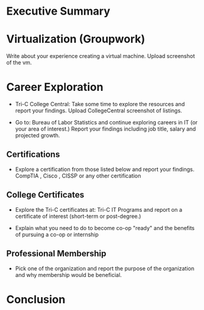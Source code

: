  # Executive Summary
 
 # Virtualization (Groupwork)
 
 Write about your experience creating a virtual machine. Upload screenshot of the vm.
 
 # Career Exploration
 
 * Tri-C College Central: Take some time to explore the resources and report your findings. Upload CollegeCentral screenshot of listings.
 
 * Go to: Bureau of Labor Statistics and continue exploring careers in IT (or your area of interest.)
  Report your findings including job title, salary and projected growth.

## Certifications
* Explore a certification from those listed below and report your findings. 
   CompTIA , Cisco , CISSP or any other certification

## College Certificates
* Explore the Tri-C certificates at: Tri-C IT Programs and report on a certificate of interest (short-term or post-degree.) 

* Explain what you need to do to become co-op "ready" and the benefits of pursuing a co-op or internship

## Professional Membership
* Pick one of the organization and report the purpose of the organization and why membership would be beneficial.   


# Conclusion

